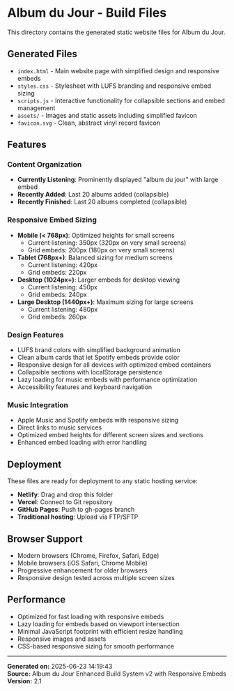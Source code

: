 # Album du Jour - Build Files

This directory contains the generated static website files for Album du Jour.

## Generated Files

- `index.html` - Main website page with simplified design and responsive embeds
- `styles.css` - Stylesheet with LUFS branding and responsive embed sizing
- `scripts.js` - Interactive functionality for collapsible sections and embed management
- `assets/` - Images and static assets including simplified favicon
- `favicon.svg` - Clean, abstract vinyl record favicon

## Features

### Content Organization
- **Currently Listening**: Prominently displayed "album du jour" with large embed
- **Recently Added**: Last 20 albums added (collapsible)
- **Recently Finished**: Last 20 albums completed (collapsible)

### Responsive Embed Sizing
- **Mobile (< 768px)**: Optimized heights for small screens
  - Current listening: 350px (320px on very small screens)
  - Grid embeds: 200px (180px on very small screens)
- **Tablet (768px+)**: Balanced sizing for medium screens
  - Current listening: 420px
  - Grid embeds: 220px
- **Desktop (1024px+)**: Larger embeds for desktop viewing
  - Current listening: 450px
  - Grid embeds: 240px
- **Large Desktop (1440px+)**: Maximum sizing for large screens
  - Current listening: 480px
  - Grid embeds: 260px

### Design Features
- LUFS brand colors with simplified background animation
- Clean album cards that let Spotify embeds provide color
- Responsive design for all devices with optimized embed containers
- Collapsible sections with localStorage persistence
- Lazy loading for music embeds with performance optimization
- Accessibility features and keyboard navigation

### Music Integration
- Apple Music and Spotify embeds with responsive sizing
- Direct links to music services
- Optimized embed heights for different screen sizes and sections
- Enhanced embed loading with error handling

## Deployment

These files are ready for deployment to any static hosting service:

- **Netlify**: Drag and drop this folder
- **Vercel**: Connect to Git repository
- **GitHub Pages**: Push to gh-pages branch
- **Traditional hosting**: Upload via FTP/SFTP

## Browser Support

- Modern browsers (Chrome, Firefox, Safari, Edge)
- Mobile browsers (iOS Safari, Chrome Mobile)
- Progressive enhancement for older browsers
- Responsive design tested across multiple screen sizes

## Performance

- Optimized for fast loading with responsive embeds
- Lazy loading for embeds based on viewport intersection
- Minimal JavaScript footprint with efficient resize handling
- Responsive images and assets
- CSS-based responsive sizing for smooth performance

---

**Generated on:** 2025-06-23 14:19:43  
**Source:** Album du Jour Enhanced Build System v2 with Responsive Embeds  
**Version:** 2.1  
